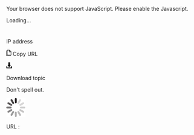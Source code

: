 Your browser does not support JavaScript. Please enable the Javascript.

Loading...

# 

IP address

![Copy URL](media/ip-address/Copy.png)
Copy URL

![Download](media/ip-address/Download.png)

Download topic

Don't spell out. 

![In progress](media/ip-address/activity-large.gif)

URL :
